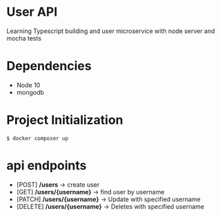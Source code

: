 # User API
Learning Typescript building and user microservice with node server and mocha tests

# Dependencies
- Node 10
- mongodb

# Project Initialization

`$ docker composer up`

# api endpoints
- [POST] **/users** -> create user
- [GET] **/users/{username}** -> find user by username
- [PATCH] **/users/{username}** -> Update with specified username
- [DELETE] **/users/{username}** -> Deletes with specified username